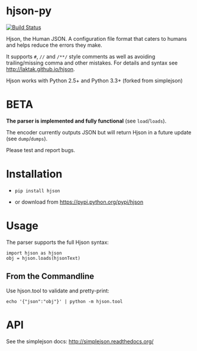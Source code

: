 # hjson-py

[![Build Status](https://img.shields.io/travis/laktak/hjson-py.svg?style=flat-square)](http://travis-ci.org/laktak/hjson-py)

Hjson, the Human JSON. A configuration file format that caters to humans and helps reduce the errors they make.

It supports `#`, `//` and `/**/` style comments as well as avoiding trailing/missing comma and other mistakes. For details and syntax see http://laktak.github.io/hjson.

Hjson works with Python 2.5+ and Python 3.3+ (forked from simplejson)

# BETA

**The parser is implemented and fully functional** (see `load`/`loads`).

The encoder currently outputs JSON but will return Hjson in a future update (see `dump`/`dumps`).

Please test and report bugs.

# Installation

- `pip install hjson`

- or download from https://pypi.python.org/pypi/hjson

# Usage

The parser supports the full Hjson syntax:

```
import hjson as hjson
obj = hjson.loads(hjsonText)
```

## From the Commandline

Use hjson.tool to validate and pretty-print:

`echo '{"json":"obj"}' | python -m hjson.tool`

# API

See the simplejson docs: http://simplejson.readthedocs.org/
